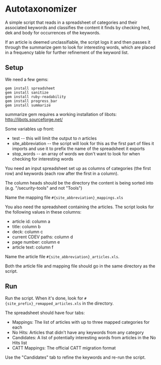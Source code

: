 # Autotaxonomizer

A simple script that reads in a spreadsheet of categories and their associated keywords and classifies the content it finds by checking hed, dek and body for occurrences of the keywords.

If an article is deemed unclassifiable, the script logs it and then passes it through the summarize gem to look for interesting words, which are placed in a frequency table for further refinement of the keyword list.

## Setup

We need a few gems:

`gem install spreadsheet`  
`gem install sanitize`  
`gem install ruby-readability`  
`gem install progress_bar`  
`gem install summarize`  

summarize gem requires a working installation of libots: <http://libots.sourceforge.net/>


Some variables up front:

* test -- this will limit the output to _n_ articles
* site_abbreviation -- the script will look for this as the first part of files it imports and use it to prefix the name of the spreadsheet it exports
* stop_words -- an array of words we don't want to look for when checking for interesting words

You need an input spreadsheet set up as columns of categories (the first row) and keywords (each row after the first in a column). 

The column heads should be the directory the content is being sorted into (e.g. "/security-tools" and not "Tools")

Name the mapping file `#{site_abbreviation}_mappings.xls` 

You also need the spreadsheet containing the articles. The script looks for the following values in these columns:

* article id: column a
* title: column b
* deck: column c
* current CDEV paths: column d
* page number: column e
* article text: column f

Name the article file `#{site_abbreviation}_articles.xls`. 

Both the article file and mapping file should go in the same directory as the script.

## Run

Run the script. When it's done, look for `#{site_prefix}_remapped_articles.xls` in the directory.

The spreadsheet should have four tabs:

* Mappings: The list of articles with up to three mapped categories for each
* No Hits: Articles that didn't have any keywords from any category
* Candidates: A list of potentially interesting words from articles in the No Hits list
* CATT Mappings: The official CATT migration format 

Use the "Candidates" tab to refine the keywords and re-run the script. 